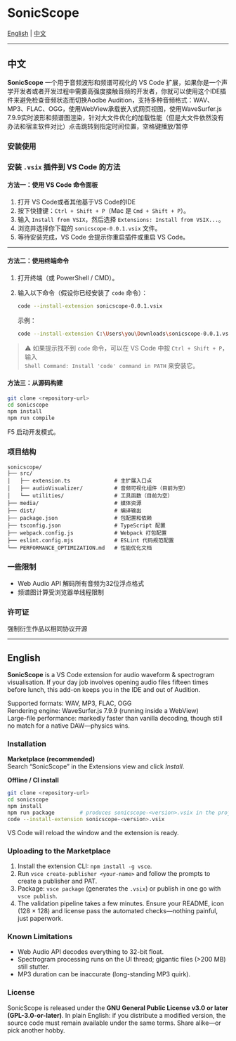 # SonicScope

[English](#english) | [中文](#中文)

---

## 中文

**SonicScope** 
一个用于音频波形和频谱可视化的 VS Code 扩展，如果你是一个声学开发者或者开发过程中需要高强度接触音频的开发者，你就可以使用这个IDE插件来避免检查音频状态而切换Aodbe Audition，支持多种音频格式：WAV、MP3、FLAC、OGG，使用WebView承载嵌入式网页视图，使用WaveSurfer.js 7.9.9实时波形和频谱图渲染，针对大文件优化的加载性能（但是大文件依然没有办法和宿主软件对比）点击跳转到指定时间位置，空格键播放/暂停


### 安装使用

### 安装 `.vsix` 插件到 VS Code 的方法

#### 方法一：使用 VS Code 命令面板
1. 打开 VS Code或者其他基于VS Code的IDE
2. 按下快捷键：`Ctrl + Shift + P`（Mac 是 `Cmd + Shift + P`）。
3. 输入 `Install from VSIX`，然后选择 `Extensions: Install from VSIX...`。
4. 浏览并选择你下载的 `sonicscope-0.0.1.vsix` 文件。
5. 等待安装完成，VS Code 会提示你重启插件或重启 VS Code。

---

#### 方法二：使用终端命令
1. 打开终端（或 PowerShell / CMD）。
2. 输入以下命令（假设你已经安装了 `code` 命令）：

   ```bash
   code --install-extension sonicscope-0.0.1.vsix
   ```

   示例：

   ```bash
   code --install-extension C:\Users\you\Downloads\sonicscope-0.0.1.vsix
   ```

> ⚠️ 如果提示找不到 `code` 命令，可以在 VS Code 中按 `Ctrl + Shift + P`，输入  
> `Shell Command: Install 'code' command in PATH` 来安装它。


#### 方法三：从源码构建

```bash
git clone <repository-url>
cd sonicscope
npm install
npm run compile
```
 F5 启动开发模式。


### 项目结构

```
sonicscope/
├── src/
│   ├── extension.ts              # 主扩展入口点
│   ├── audioVisualizer/          # 音频可视化组件（目前为空）
│   └── utilities/                # 工具函数（目前为空）
├── media/                        # 媒体资源
├── dist/                         # 编译输出
├── package.json                  # 包配置和依赖
├── tsconfig.json                 # TypeScript 配置
├── webpack.config.js             # Webpack 打包配置
├── eslint.config.mjs             # ESLint 代码规范配置
└── PERFORMANCE_OPTIMIZATION.md   # 性能优化文档
```

### 一些限制

- Web Audio API 解码所有音频为32位浮点格式
- 频谱图计算受浏览器单线程限制

### 许可证

强制衍生作品以相同协议开源

---

## English

**SonicScope** is a VS Code extension for audio waveform & spectrogram visualisation. If your day job involves opening audio files fifteen times before lunch, this add-on keeps you in the IDE and out of Audition.

Supported formats: WAV, MP3, FLAC, OGG  
Rendering engine: WaveSurfer.js 7.9.9 (running inside a WebView)  
Large-file performance: markedly faster than vanilla decoding, though still no match for a native DAW—physics wins.

### Installation

**Marketplace (recommended)**  
Search “SonicScope” in the Extensions view and click *Install*.

**Offline / CI install**  
```bash
git clone <repository-url>
cd sonicscope
npm install
npm run package        # produces sonicscope-<version>.vsix in the project root
code --install-extension sonicscope-<version>.vsix
```
VS Code will reload the window and the extension is ready.

### Uploading to the Marketplace

1. Install the extension CLI: `npm install -g vsce`.
2. Run `vsce create-publisher <your-name>` and follow the prompts to create a publisher and PAT.
3. Package: `vsce package` (generates the `.vsix`) or publish in one go with `vsce publish`.
4. The validation pipeline takes a few minutes. Ensure your README, icon (128 × 128) and license pass the automated checks—nothing painful, just paperwork.

### Known Limitations

- Web Audio API decodes everything to 32-bit float.
- Spectrogram processing runs on the UI thread; gigantic files (>200 MB) still stutter.
- MP3 duration can be inaccurate (long-standing MP3 quirk).

### License

SonicScope is released under the **GNU General Public License v3.0 or later (GPL-3.0-or-later)**. In plain English: if you distribute a modified version, the source code must remain available under the same terms. Share alike—or pick another hobby.
